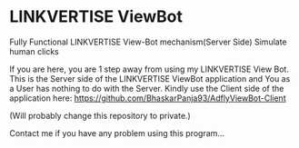 # LINKVERTISE ViewBot
Fully Functional LINKVERTISE View-Bot mechanism(Server Side) Simulate human clicks

If you are here, you are 1 step away from using my LINKVERTISE View Bot.
This is the Server side of the LINKVERTISE ViewBot application and You as a User has nothing to do with the Server.
Kindly use the Client side of the application here: https://github.com/BhaskarPanja93/AdflyViewBot-Client

(Will probably change this repository to private.)

Contact me if you have any problem using this program...
